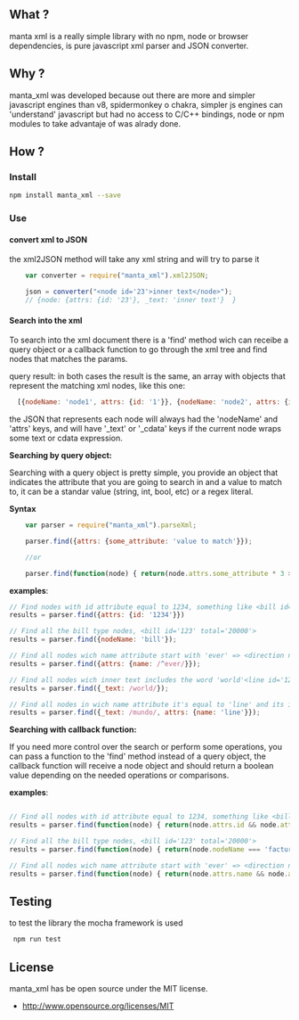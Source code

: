 ## What ?

manta xml is a really simple library with no npm, node or browser dependencies, is pure javascript xml parser and JSON converter.

## Why ?

manta_xml was developed because out there are more and simpler javascript engines than v8, spidermonkey o chakra, simpler js engines can 'understand' javascript but had no access to C/C++ bindings, node or npm modules to take advantaje of was alrady done.

## How ?

### Install

```bash
npm install manta_xml --save
```

### Use

#### convert xml to JSON

the xml2JSON method will take any xml string and will try to parse it

```javascript
    var converter = require("manta_xml").xml2JSON;

    json = converter("<node id='23'>inner text</node>");
    // {node: {attrs: {id: '23'}, _text: 'inner text'}  }
```

#### Search into the xml

To search into the xml document there is a 'find' method wich can receibe a query object or a callback function to go through the xml tree and find nodes that matches the params.

query result: in both cases the result is the same, an array with objects that represent the matching xml nodes, like this one:

```javascript
  [{nodeName: 'node1', attrs: {id: '1'}}, {nodeName: 'node2', attrs: {id: '2', name: 'second node'}}]
```

the JSON that represents each node will always had the 'nodeName' and 'attrs' keys, and will have '_text' or '_cdata' keys if the current node wraps some text or cdata expression.


**Searching by query object:**

Searching with a query object is pretty simple, you provide an object that indicates the attribute that you are going to search in and a value to match to, it can be a standar value (string, int, bool, etc) or a regex literal.


**Syntax**

```javascript
    var parser = require("manta_xml").parseXml;

    parser.find({attrs: {some_attribute: 'value to match'}});

    //or

    parser.find(function(node) { return(node.attrs.some_attribute * 3 > 1000);  });
```

**examples**:

```javascript
// Find nodes with id attribute equal to 1234, something like <bill id='1234'>
results = parser.find({attrs: {id: '1234'}})

// Find all the bill type nodes, <bill id='123' total='20000'>
results = parser.find({nodeName: 'bill'});

// Find all nodes wich name attribute start with 'ever' => <direction name='evergreen avenue' />
results = parser.find({attrs: {name: /^ever/}});

// Find all nodes wich inner text includes the word 'world'<line id='12'>Hello world</line>
results = parser.find({_text: /world/});

// Find all nodes in wich name attribute it's equal to 'line' and its inner text includes the word 'world' => <node1 name='line'>without world</node1><node2 name='line'>something else</node2>
results = parser.find({_text: /mundo/, attrs: {name: 'line'}});
```

**Searching with callback function:**

If you need more control over the search or perform some operations, you can pass a function to the 'find' method instead of a query object, the callback function will receive a node object and should return a boolean value depending on the needed operations or comparisons.


**examples**:

```javascript

// Find all nodes with id attribute equal to 1234, something like <bill id='1234'>
results = parser.find(function(node) { return(node.attrs.id && node.attrs.id === '1234'); });

// Find all the bill type nodes, <bill id='123' total='20000'>
results = parser.find(function(node) { return(node.nodeName === 'factura'); });

// Find all nodes wich name attribute start with 'ever' => <direction name='evergreen avenue'/>
results = parser.find(function(node) { return(node.attrs.name && node.attrs.name.match(/ever/)); });

```

## Testing

to test the library the mocha framework is used
```bash
 npm run test
```

## License

manta_xml has be open source under the MIT license.

* http://www.opensource.org/licenses/MIT